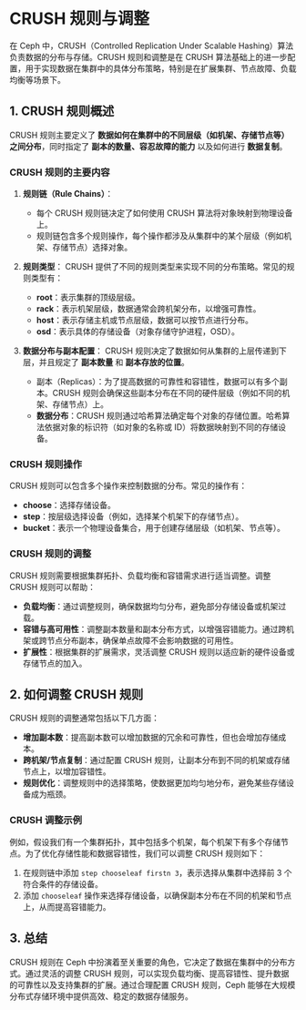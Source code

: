 # CRUSH 规则与调整

在 Ceph 中，CRUSH（Controlled Replication Under Scalable Hashing）算法负责数据的分布与存储。CRUSH 规则和调整是在 CRUSH 算法基础上的进一步配置，用于实现数据在集群中的具体分布策略，特别是在扩展集群、节点故障、负载均衡等场景下。

## 1. CRUSH 规则概述

CRUSH 规则主要定义了 **数据如何在集群中的不同层级（如机架、存储节点等）之间分布**，同时指定了 **副本的数量、容忍故障的能力** 以及如何进行 **数据复制**。

### CRUSH 规则的主要内容
1. **规则链（Rule Chains）**：
    - 每个 CRUSH 规则链决定了如何使用 CRUSH 算法将对象映射到物理设备上。
    - 规则链包含多个规则操作，每个操作都涉及从集群中的某个层级（例如机架、存储节点）选择对象。

2. **规则类型**：
   CRUSH 提供了不同的规则类型来实现不同的分布策略。常见的规则类型有：
    - **root**：表示集群的顶级层级。
    - **rack**：表示机架层级，数据通常会跨机架分布，以增强可靠性。
    - **host**：表示存储主机或节点层级，数据可以按节点进行分布。
    - **osd**：表示具体的存储设备（对象存储守护进程，OSD）。

3. **数据分布与副本配置**：
   CRUSH 规则决定了数据如何从集群的上层传递到下层，并且规定了 **副本数量** 和 **副本存放的位置**。
    - 副本（Replicas）：为了提高数据的可靠性和容错性，数据可以有多个副本。CRUSH 规则会确保这些副本分布在不同的硬件层级（例如不同的机架、存储节点）上。
    - **数据分布**：CRUSH 规则通过哈希算法确定每个对象的存储位置。哈希算法依据对象的标识符（如对象的名称或 ID）将数据映射到不同的存储设备。

### CRUSH 规则操作
CRUSH 规则可以包含多个操作来控制数据的分布。常见的操作有：
- **choose**：选择存储设备。
- **step**：按层级选择设备（例如，选择某个机架下的存储节点）。
- **bucket**：表示一个物理设备集合，用于创建存储层级（如机架、节点等）。

### CRUSH 规则的调整
CRUSH 规则需要根据集群拓扑、负载均衡和容错需求进行适当调整。调整 CRUSH 规则可以帮助：
- **负载均衡**：通过调整规则，确保数据均匀分布，避免部分存储设备或机架过载。
- **容错与高可用性**：调整副本数量和副本分布方式，以增强容错能力。通过跨机架或跨节点分布副本，确保单点故障不会影响数据的可用性。
- **扩展性**：根据集群的扩展需求，灵活调整 CRUSH 规则以适应新的硬件设备或存储节点的加入。

## 2. 如何调整 CRUSH 规则

CRUSH 规则的调整通常包括以下几方面：
- **增加副本数**：提高副本数可以增加数据的冗余和可靠性，但也会增加存储成本。
- **跨机架/节点复制**：通过配置 CRUSH 规则，让副本分布到不同的机架或存储节点上，以增加容错性。
- **规则优化**：调整规则中的选择策略，使数据更加均匀地分布，避免某些存储设备成为瓶颈。

### CRUSH 调整示例

例如，假设我们有一个集群拓扑，其中包括多个机架，每个机架下有多个存储节点。为了优化存储性能和数据容错性，我们可以调整 CRUSH 规则如下：

1. 在规则链中添加 `step chooseleaf firstn 3`，表示选择从集群中选择前 3 个符合条件的存储设备。
2. 添加 `chooseleaf` 操作来选择存储设备，以确保副本分布在不同的机架和节点上，从而提高容错能力。

## 3. 总结

CRUSH 规则在 Ceph 中扮演着至关重要的角色，它决定了数据在集群中的分布方式。通过灵活的调整 CRUSH 规则，可以实现负载均衡、提高容错性、提升数据的可靠性以及支持集群的扩展。通过合理配置 CRUSH 规则，Ceph 能够在大规模分布式存储环境中提供高效、稳定的数据存储服务。

